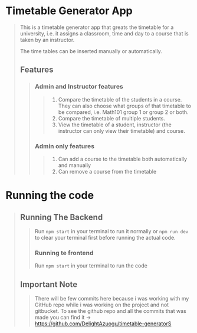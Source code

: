 # Timetable Generator App

> This is a timetable generator app that greats the timetable for a university, i.e. it assigns a classroom, time and day to a course that is taken by an instructor.
>
> The time tables can be inserted manually or automatically.
>
> ## Features
>
> > ### Admin and Instructor features
> >
> > > 1. Compare the timetable of the students in a course. They can also choose what groups of that timetable to be compared, i.e. Math101 group 1 or group 2 or both.
> > > 2. Compare the timetable of multiple students.
> > > 3. View the timetable of a student, instructor (the instructor can only view their timetable) and course.
> >
> > ### Admin only features
> >
> > > 1. Can add a course to the timetable both automatically and manually
> > > 2. Can remove a course from the timetable

# Running the code

> ## Running The Backend
>
> > Run `npm start` in your terminal to run it normally or `npm run dev` to clear your terminal first before running the actual code.
> >
> > ### Running te frontend
> >
> > Run `npm start` in your terminal to run the code
>
> ## Important Note
>
> > There will be few commits here because i was working with my GitHub repo while i was working on the project and not gitbucket. To see the github repo and all the commits that was made you can find it -> https://github.com/DelightAzuogu/timetable-generatorS
